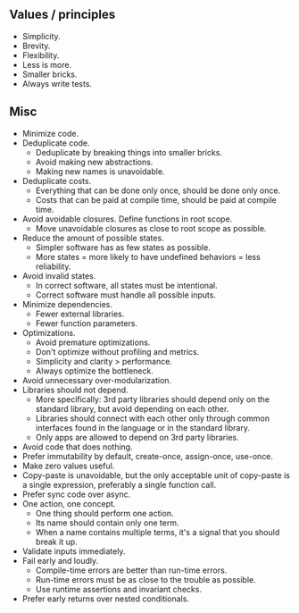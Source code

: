 ## Values / principles

* Simplicity.
* Brevity.
* Flexibility.
* Less is more.
* Smaller bricks.
* Always write tests.

## Misc

* Minimize code.
* Deduplicate code.
  * Deduplicate by breaking things into smaller bricks.
  * Avoid making new abstractions.
  * Making new names is unavoidable.
* Deduplicate costs.
  * Everything that can be done only once, should be done only once.
  * Costs that can be paid at compile time, should be paid at compile time.
* Avoid avoidable closures. Define functions in root scope.
  * Move unavoidable closures as close to root scope as possible.
* Reduce the amount of possible states.
  * Simpler software has as few states as possible.
  * More states = more likely to have undefined behaviors = less reliability.
* Avoid invalid states.
  * In correct software, all states must be intentional.
  * Correct software must handle all possible inputs.
* Minimize dependencies.
  * Fewer external libraries.
  * Fewer function parameters.
* Optimizations.
  * Avoid premature optimizations.
  * Don't optimize without profiling and metrics.
  * Simplicity and clarity > performance.
  * Always optimize the bottleneck.
* Avoid unnecessary over-modularization.
* Libraries should not depend.
  * More specifically: 3rd party libraries should depend only on the standard library, but avoid depending on each other.
  * Libraries should connect with each other only through common interfaces found in the language or in the standard library.
  * Only apps are allowed to depend on 3rd party libraries.
* Avoid code that does nothing.
* Prefer immutability by default, create-once, assign-once, use-once.
* Make zero values useful.
* Copy-paste is unavoidable, but the only acceptable unit of copy-paste is a single expression, preferably a single function call.
* Prefer sync code over async.
* One action, one concept.
  * One thing should perform one action.
  * Its name should contain only one term.
  * When a name contains multiple terms, it's a signal that you should break it up.
* Validate inputs immediately.
* Fail early and loudly.
  * Compile-time errors are better than run-time errors.
  * Run-time errors must be as close to the trouble as possible.
  * Use runtime assertions and invariant checks.
* Prefer early returns over nested conditionals.
